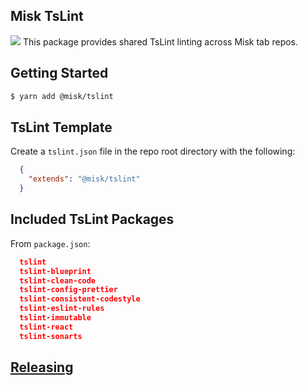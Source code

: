 Misk TsLint
---
![](https://raw.githubusercontent.com/square/misk/master/misk.png)
This package provides shared TsLint linting across Misk tab repos.

Getting Started
---
```bash
$ yarn add @misk/tslint
```

TsLint Template
---
Create a `tslint.json` file in the repo root directory with the following:

```JSON
  {
    "extends": "@misk/tslint"
  }
```

Included TsLint Packages
---
From `package.json`:

```JSON
  tslint
  tslint-blueprint
  tslint-clean-code
  tslint-config-prettier
  tslint-consistent-codestyle
  tslint-eslint-rules
  tslint-immutable
  tslint-react
  tslint-sonarts
```

[Releasing](https://github.com/square/misk/blob/master/misk/web/%40misk/RELEASING.md)
---